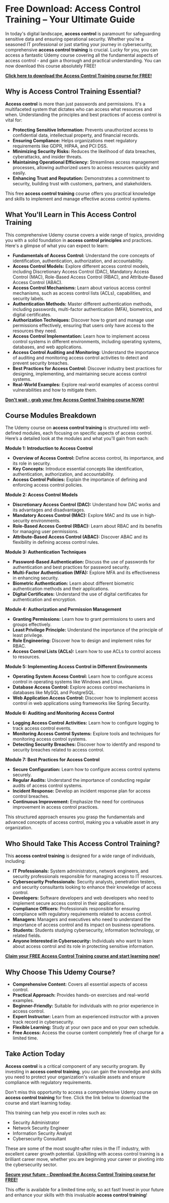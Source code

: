 # Free Download: Access Control Training – Your Ultimate Guide

In today's digital landscape, **access control** is paramount for safeguarding sensitive data and ensuring operational security. Whether you're a seasoned IT professional or just starting your journey in cybersecurity, comprehensive **access control training** is crucial. Lucky for you, you can access a fantastic Udemy course covering all the fundamental aspects of access control - and gain a thorough and practical understanding. You can now download this course absolutely FREE!

[**Click here to download the Access Control Training course for FREE!**](https://udemywork.com/access-control-training)

## Why is Access Control Training Essential?

**Access control** is more than just passwords and permissions. It's a multifaceted system that dictates who can access what resources and when. Understanding the principles and best practices of access control is vital for:

*   **Protecting Sensitive Information:** Prevents unauthorized access to confidential data, intellectual property, and financial records.
*   **Ensuring Compliance:** Helps organizations meet regulatory requirements like GDPR, HIPAA, and PCI DSS.
*   **Minimizing Security Risks:** Reduces the likelihood of data breaches, cyberattacks, and insider threats.
*   **Maintaining Operational Efficiency:** Streamlines access management processes, allowing authorized users to access resources quickly and easily.
*   **Enhancing Trust and Reputation:** Demonstrates a commitment to security, building trust with customers, partners, and stakeholders.

This free **access control training** course offers you practical knowledge and skills to implement and manage effective access control systems.

## What You'll Learn in This Access Control Training

This comprehensive Udemy course covers a wide range of topics, providing you with a solid foundation in **access control principles** and practices. Here's a glimpse of what you can expect to learn:

*   **Fundamentals of Access Control:** Understand the core concepts of identification, authentication, authorization, and accountability.
*   **Access Control Models:** Explore different access control models, including Discretionary Access Control (DAC), Mandatory Access Control (MAC), Role-Based Access Control (RBAC), and Attribute-Based Access Control (ABAC).
*   **Access Control Mechanisms:** Learn about various access control mechanisms, such as access control lists (ACLs), capabilities, and security labels.
*   **Authentication Methods:** Master different authentication methods, including passwords, multi-factor authentication (MFA), biometrics, and digital certificates.
*   **Authorization Techniques:** Discover how to grant and manage user permissions effectively, ensuring that users only have access to the resources they need.
*   **Access Control Implementation:** Learn how to implement access control systems in different environments, including operating systems, databases, and web applications.
*   **Access Control Auditing and Monitoring:** Understand the importance of auditing and monitoring access control activities to detect and prevent security breaches.
*   **Best Practices for Access Control:** Discover industry best practices for designing, implementing, and maintaining secure access control systems.
*   **Real-World Examples:** Explore real-world examples of access control vulnerabilities and how to mitigate them.

[**Don't wait - grab your free Access Control Training course NOW!**](https://udemywork.com/access-control-training)

## Course Modules Breakdown

The Udemy course on **access control training** is structured into well-defined modules, each focusing on specific aspects of access control. Here’s a detailed look at the modules and what you'll gain from each:

**Module 1: Introduction to Access Control**

*   **Overview of Access Control:** Define access control, its importance, and its role in security.
*   **Key Concepts:** Introduce essential concepts like identification, authentication, authorization, and accountability.
*   **Access Control Policies:** Explain the importance of defining and enforcing access control policies.

**Module 2: Access Control Models**

*   **Discretionary Access Control (DAC):** Understand how DAC works and its advantages and disadvantages.
*   **Mandatory Access Control (MAC):** Explore MAC and its use in high-security environments.
*   **Role-Based Access Control (RBAC):** Learn about RBAC and its benefits for managing user permissions.
*   **Attribute-Based Access Control (ABAC):** Discover ABAC and its flexibility in defining access control rules.

**Module 3: Authentication Techniques**

*   **Password-Based Authentication:** Discuss the use of passwords for authentication and best practices for password security.
*   **Multi-Factor Authentication (MFA):** Explore MFA and its effectiveness in enhancing security.
*   **Biometric Authentication:** Learn about different biometric authentication methods and their applications.
*   **Digital Certificates:** Understand the use of digital certificates for authentication and encryption.

**Module 4: Authorization and Permission Management**

*   **Granting Permissions:** Learn how to grant permissions to users and groups effectively.
*   **Least Privilege Principle:** Understand the importance of the principle of least privilege.
*   **Role Engineering:** Discover how to design and implement roles for RBAC.
*   **Access Control Lists (ACLs):** Learn how to use ACLs to control access to resources.

**Module 5: Implementing Access Control in Different Environments**

*   **Operating System Access Control:** Learn how to configure access control in operating systems like Windows and Linux.
*   **Database Access Control:** Explore access control mechanisms in databases like MySQL and PostgreSQL.
*   **Web Application Access Control:** Discover how to implement access control in web applications using frameworks like Spring Security.

**Module 6: Auditing and Monitoring Access Control**

*   **Logging Access Control Activities:** Learn how to configure logging to track access control events.
*   **Monitoring Access Control Systems:** Explore tools and techniques for monitoring access control systems.
*   **Detecting Security Breaches:** Discover how to identify and respond to security breaches related to access control.

**Module 7: Best Practices for Access Control**

*   **Secure Configuration:** Learn how to configure access control systems securely.
*   **Regular Audits:** Understand the importance of conducting regular audits of access control systems.
*   **Incident Response:** Develop an incident response plan for access control breaches.
*   **Continuous Improvement:** Emphasize the need for continuous improvement in access control practices.

This structured approach ensures you grasp the fundamentals and advanced concepts of access control, making you a valuable asset in any organization.

## Who Should Take This Access Control Training?

This **access control training** is designed for a wide range of individuals, including:

*   **IT Professionals:** System administrators, network engineers, and security professionals responsible for managing access to IT resources.
*   **Cybersecurity Professionals:** Security analysts, penetration testers, and security consultants looking to enhance their knowledge of access control.
*   **Developers:** Software developers and web developers who need to implement secure access control in their applications.
*   **Compliance Officers:** Professionals responsible for ensuring compliance with regulatory requirements related to access control.
*   **Managers:** Managers and executives who need to understand the importance of access control and its impact on business operations.
*   **Students:** Students studying cybersecurity, information technology, or related fields.
*   **Anyone Interested in Cybersecurity:** Individuals who want to learn about access control and its role in protecting sensitive information.

[**Claim your FREE Access Control Training course and start learning now!**](https://udemywork.com/access-control-training)

## Why Choose This Udemy Course?

*   **Comprehensive Content:** Covers all essential aspects of access control.
*   **Practical Approach:** Provides hands-on exercises and real-world examples.
*   **Beginner-Friendly:** Suitable for individuals with no prior experience in access control.
*   **Expert Instructor:** Learn from an experienced instructor with a proven track record in cybersecurity.
*   **Flexible Learning:** Study at your own pace and on your own schedule.
*   **Free Access:** Access the course content completely free of charge for a limited time.

## Take Action Today

**Access control** is a critical component of any security program. By investing in **access control training**, you can gain the knowledge and skills you need to protect your organization's valuable assets and ensure compliance with regulatory requirements.

Don't miss this opportunity to access a comprehensive Udemy course on **access control training** for free. Click the link below to download the course and start learning today.

This training can help you excel in roles such as:

* Security Administrator
* Network Security Engineer
* Information Security Analyst
* Cybersecurity Consultant

These are some of the most sought-after roles in the IT industry, with excellent career growth potential. Upskilling with access control training is a brilliant career move, whether you are beginning your career or pivoting into the cybersecurity sector.

[**Secure your future - Download the Access Control Training course for FREE!**](https://udemywork.com/access-control-training)

This offer is available for a limited time only, so act fast! Invest in your future and enhance your skills with this invaluable **access control training**!
